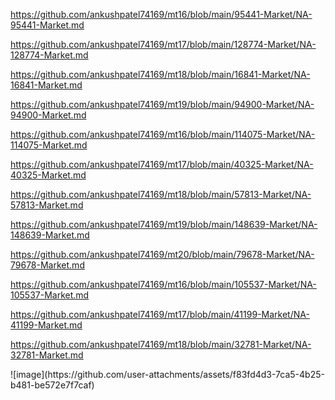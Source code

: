 <p><a href="https://github.com/ankushpatel74169/mt16/blob/main/95441-Market/NA-95441-Market.md">https://github.com/ankushpatel74169/mt16/blob/main/95441-Market/NA-95441-Market.md</a></p><p><a href="https://github.com/ankushpatel74169/mt17/blob/main/128774-Market/NA-128774-Market.md">https://github.com/ankushpatel74169/mt17/blob/main/128774-Market/NA-128774-Market.md</a></p><p><a href="https://github.com/ankushpatel74169/mt18/blob/main/16841-Market/NA-16841-Market.md">https://github.com/ankushpatel74169/mt18/blob/main/16841-Market/NA-16841-Market.md</a></p><p><a href="https://github.com/ankushpatel74169/mt19/blob/main/94900-Market/NA-94900-Market.md">https://github.com/ankushpatel74169/mt19/blob/main/94900-Market/NA-94900-Market.md</a></p><p><a href="https://github.com/ankushpatel74169/mt16/blob/main/114075-Market/NA-114075-Market.md">https://github.com/ankushpatel74169/mt16/blob/main/114075-Market/NA-114075-Market.md</a></p><p><a href="https://github.com/ankushpatel74169/mt17/blob/main/40325-Market/NA-40325-Market.md">https://github.com/ankushpatel74169/mt17/blob/main/40325-Market/NA-40325-Market.md</a></p><p><a href="https://github.com/ankushpatel74169/mt18/blob/main/57813-Market/NA-57813-Market.md">https://github.com/ankushpatel74169/mt18/blob/main/57813-Market/NA-57813-Market.md</a></p><p><a href="https://github.com/ankushpatel74169/mt19/blob/main/148639-Market/NA-148639-Market.md">https://github.com/ankushpatel74169/mt19/blob/main/148639-Market/NA-148639-Market.md</a></p><p><a href="https://github.com/ankushpatel74169/mt20/blob/main/79678-Market/NA-79678-Market.md">https://github.com/ankushpatel74169/mt20/blob/main/79678-Market/NA-79678-Market.md</a></p><p><a href="https://github.com/ankushpatel74169/mt16/blob/main/105537-Market/NA-105537-Market.md">https://github.com/ankushpatel74169/mt16/blob/main/105537-Market/NA-105537-Market.md</a></p><p><a href="https://github.com/ankushpatel74169/mt17/blob/main/41199-Market/NA-41199-Market.md">https://github.com/ankushpatel74169/mt17/blob/main/41199-Market/NA-41199-Market.md</a></p><p><a href="https://github.com/ankushpatel74169/mt18/blob/main/32781-Market/NA-32781-Market.md">https://github.com/ankushpatel74169/mt18/blob/main/32781-Market/NA-32781-Market.md</a></p>
![image](https://github.com/user-attachments/assets/f83fd4d3-7ca5-4b25-b481-be572e7f7caf)
